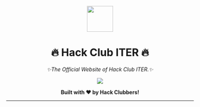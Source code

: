 <p align=center><img src="https://github.com/hackclubiter/cdn/blob/main/logos/favicon/android-chrome-192x192.png" width="70px"></p>
<h1 align=center>🔥 Hack Club ITER 🔥</h1>

<p align=center><i>✨The Official Website of Hack Club ITER.✨</i></p>
<p align=center><img src="https://user-images.githubusercontent.com/39031660/129548897-a0390f26-a76a-4a71-afbc-d6c6b9afd478.png"></p>
<p align=center><strong>Built with ❤️ by Hack Clubbers!</strong></p>

<hr>
